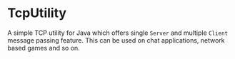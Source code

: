 # TcpUtility

A simple TCP utility for Java which offers single `Server` and multiple `Client` message passing feature. This can be used on chat applications, network based games and so on.
